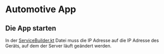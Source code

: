 # Automotive App

## Die App starten
In der [ServiceBuilder.kt](https://github.com/nickcrisci/Praxisprojekt/blob/c3bf0717c346f5088cdb7d4484165f2a4a0f9d63/AutomotiveApp/automotive/src/main/java/com/example/automotiveApp/retro/ServiceBuilder.kt) Datei muss die IP Adresse auf die IP Adresse des Geräts, auf dem der Server läuft geändert werden. 

